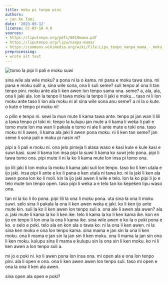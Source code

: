 ```yaml
---
title: moku pi tenpo pini
authors:
- jan Ke Tami
date: '2023-05-12'
license: CC-BY-SA 4.0
sources:
- https://liputenpo.org/pdfs/0019mama.pdf
- https://liputenpo.org/lipu/nanpa-mama/
- https://commons.wikimedia.org/wiki/File:Lipu_tenpo_nanpa_mama_-_moku_suwi.png'
preprocessing:
- wrote alt text
---
```


![tomo la pipi li pali e moku suwi](https://upload.wikimedia.org/wikipedia/commons/4/4f/Lipu_tenpo_nanpa_mama_-_moku_suwi.png)

sina wile ala wile moku? a pona ni la o kama. mi pana e moku tawa sina. mi pana e moku suli! a, sina wile sona, ona li suli seme? suli tenpo a! ona li tan tenpo pini. moku ante ala li ken awen lon tenpo sama ona. seme? a, ala, ala, ona li jaki ala. lon la tenpo li tawa moku la tenpo li jaki e moku… taso ni li lon moku ante taso li lon ala moku ni a! sina wile sona anu seme? a ni la o kute. o kute e tenpo pi moku ni!

o pilin e tenpo ni. sewi la mun mute li kama tawa ante. tenpo pi jan wan li lili a tawa tenpo pi toki ni. tenpo la kulupu jan mute a li kama li weka li pali e tomo mute lon ma wan li pakala e tomo ni ale li ante mute e toki ona. taso moku ni li awen, li kama ala jaki li awen pona moku. ni li ken tan seme? jan seme li sona pali e moku pi nasin ni?

pipi a li pali e moku ni. ona jelo pimeja li alasa waso e kasi kule e kule kasi e suwi kasi. suwi li kama lon insa pipi la suwi li kama ko suwi jelo pona. pipi li tawa tomo ona. pipi mute li ni la ko li kama mute lon insa pi tomo ona.

ijo lili jaki li lon moku la moku li kama jaki suli lon tenpo. taso ko li ken utala e ijo jaki. insa pipi li ante e ko li pana e ken utala ni tawa ko. ni la jaki li ken ala awen pona lon ko li moli. kin la ijo jaki awen li wile e telo. lon la ko pipi li jo e telo mute lon tenpo open. taso pipi li weka a e telo tan ko kepeken lipu waso ona.

tan ni la ko li ilo pona. pipi lili la ona li moku pona. uta sina la ona li moku suwi. selo sina li pakala la ona li ken awen weka e jaki. ko li ken ijo ante mute kin. suli la ko li ken awen lon tenpo suli a. ona ale li awen ala awen? ala a. jaki mute li kama la ko li ken ike. telo li kama la ko li ken kama ike. kon en ijo en tenpo li lon ona la ona li kama ike. sina wile awen e ko la o poki pona e ko. o selo e poki. telo ala en kon ala o tawa ko. ni la ona li ken awen. ni la sina ken moku e ona lon tenpo kama. sina mama e jan sin la ona li ken moku. ona li mama e jan sin la jan sin li ken moku. ona li mama la jan sin ona li ken moku. kulupu sina li mama e kulupu sin la ona sin li ken moku. ko ni li ken awen a lon tenpo suli a.

mi jo e poki ni. ko li awen pona lon insa ona. mi open ala e ona lon tenpo pini. ala li open e ona. ona li ken awen awen lon tenpo suli. taso mi open e ona la ona li ken ala awen.

sina open ala open e poki?